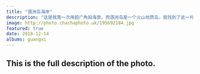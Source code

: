 ```yaml
---
title: "涠洲岛海岸"
description: "这是我第一次用超广角拍海景，而涠洲岛是一个火山地质岛，我找到了这一片长着青苔的火山岩，沟壑看起来像是深邃的山谷。"
image: http://photo.chachaphoto.uk/195692184.jpg
featured: true
date: 2018-12-14
albums: guangxi
---
```


## This is the full description of the photo.
